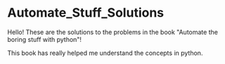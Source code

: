 # Automate_Stuff_Solutions
Hello! These are the solutions to the problems in the book "Automate the 
boring stuff with python"!

This book has really helped me understand the concepts in python.



